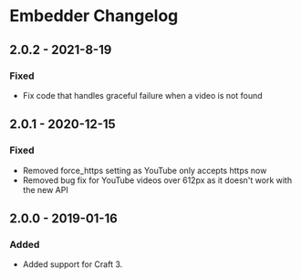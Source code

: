 # Embedder Changelog

## 2.0.2 - 2021-8-19

### Fixed

- Fix code that handles graceful failure when a video is not found

## 2.0.1 - 2020-12-15

### Fixed

- Removed force_https setting as YouTube only accepts https now
- Removed bug fix for YouTube videos over 612px as it doesn't work with the new API

## 2.0.0 - 2019-01-16

### Added

- Added support for Craft 3.
